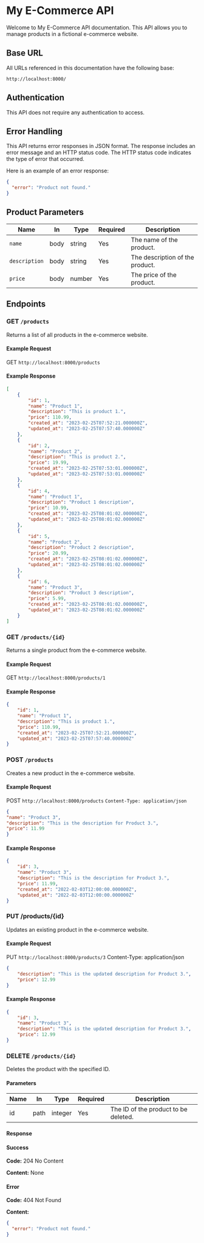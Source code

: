# My E-Commerce API

Welcome to My E-Commerce API documentation. This API allows you to manage products in a fictional e-commerce website.

## Base URL

All URLs referenced in this documentation have the following base:

`http://localhost:8000/`

## Authentication

This API does not require any authentication to access.

## Error Handling

This API returns error responses in JSON format. The response includes an error message and an HTTP status code. The HTTP status code indicates the type of error that occurred.

Here is an example of an error response:

```json
{
  "error": "Product not found."
}
```

## Product Parameters

| Name | In | Type | Required | Description |
| --- | --- | --- | --- | --- |
| `name` | body | string | Yes | The name of the product. |
| `description` | body | string | Yes | The description of the product. |
| `price` | body | number | Yes | The price of the product. |

## Endpoints

### GET `/products`

Returns a list of all products in the e-commerce website.

#### Example Request

GET `http://localhost:8000/products`

#### Example Response
```json
[
    {
        "id": 1,
        "name": "Product 1",
        "description": "This is product 1.",
        "price": 110.99,
        "created_at": "2023-02-25T07:52:21.000000Z",
        "updated_at": "2023-02-25T07:57:40.000000Z"
    },
    {
        "id": 2,
        "name": "Product 2",
        "description": "This is product 2.",
        "price": 19.99,
        "created_at": "2023-02-25T07:53:01.000000Z",
        "updated_at": "2023-02-25T07:53:01.000000Z"
    },
    {
        "id": 4,
        "name": "Product 1",
        "description": "Product 1 description",
        "price": 10.99,
        "created_at": "2023-02-25T08:01:02.000000Z",
        "updated_at": "2023-02-25T08:01:02.000000Z"
    },
    {
        "id": 5,
        "name": "Product 2",
        "description": "Product 2 description",
        "price": 20.99,
        "created_at": "2023-02-25T08:01:02.000000Z",
        "updated_at": "2023-02-25T08:01:02.000000Z"
    },
    {
        "id": 6,
        "name": "Product 3",
        "description": "Product 3 description",
        "price": 5.99,
        "created_at": "2023-02-25T08:01:02.000000Z",
        "updated_at": "2023-02-25T08:01:02.000000Z"
    }
]
```

### GET `/products/{id}`

Returns a single product from the e-commerce website.

#### Example Request

GET `http://localhost:8000/products/1`

#### Example Response

```json
{
    "id": 1,
    "name": "Product 1",
    "description": "This is product 1.",
    "price": 110.99,
    "created_at": "2023-02-25T07:52:21.000000Z",
    "updated_at": "2023-02-25T07:57:40.000000Z"
}
```

### POST `/products`

Creates a new product in the e-commerce website.

#### Example Request

POST `http://localhost:8000/products`
`Content-Type: application/json`
```json
{
"name": "Product 3",
"description": "This is the description for Product 3.",
"price": 11.99
}
```

#### Example Response
```json
{
    "id": 3,
    "name": "Product 3",
    "description": "This is the description for Product 3.",
    "price": 11.99,
    "created_at": "2022-02-03T12:00:00.000000Z",
    "updated_at": "2022-02-03T12:00:00.000000Z"
}
```

### PUT /products/{id}

Updates an existing product in the e-commerce website.

#### Example Request

PUT `http://localhost:8000/products/3`
Content-Type: application/json
```json
{
    "description": "This is the updated description for Product 3.",
    "price": 12.99
}
```

#### Example Response
```json
{
    "id": 3,
    "name": "Product 3",
    "description": "This is the updated description for Product 3.",
    "price": 12.99
}
```

### DELETE `/products/{id}`

Deletes the product with the specified ID.

#### Parameters

| Name | In | Type | Required | Description |
| --- | --- | --- | --- | --- |
| id | path | integer | Yes | The ID of the product to be deleted. |

#### Response

#### Success

**Code:** 204 No Content

**Content:** None

#### Error

**Code:** 404 Not Found

**Content:**

```json
{
  "error": "Product not found."
}

```
